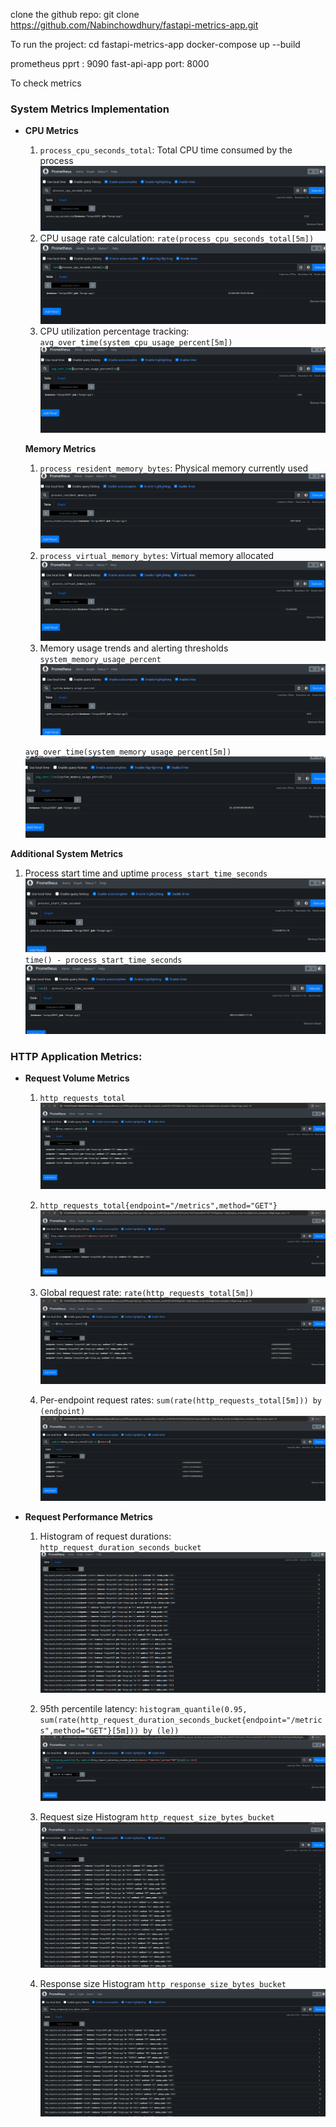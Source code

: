 clone the github repo: 
   git clone https://github.com/Nabinchowdhury/fastapi-metrics-app.git

To run the project:
    cd fastapi-metrics-app
    docker-compose up --build

prometheus pprt : 9090
fast-api-app port: 8000

To check metrics 

### System Metrics Implementation
- **CPU Metrics**
  1. `process_cpu_seconds_total`: Total CPU time consumed by the process
  ![alt text](image-7.png)
  2. CPU usage rate calculation: `rate(process_cpu_seconds_total[5m])`
  ![alt text](image-8.png)
  3. CPU utilization percentage tracking: `avg_over_time(system_cpu_usage_percent[5m])`
  ![alt text](image-10.png)

  **Memory Metrics**
  1. `process_resident_memory_bytes`: Physical memory currently used
  ![alt text](image-11.png)
  2. `process_virtual_memory_bytes`: Virtual memory allocated
  ![alt text](image-12.png)
  3. Memory usage trends and alerting thresholds
    `system_memory_usage_percent`
    ![alt text](image-13.png)

    `avg_over_time(system_memory_usage_percent[5m])`
    ![alt text](image-14.png)

**Additional System Metrics**
  1. Process start time and uptime
    `process_start_time_seconds`
    ![alt text](image-15.png)
    `time() - process_start_time_seconds`
    ![alt text](image-16.png)


### HTTP Application Metrics: 

- **Request Volume Metrics**

    1. `http_requests_total`
    ![alt text](image-1.png)

    2. `http_requests_total{endpoint="/metrics",method="GET"}`
    ![alt text](image.png)

    3. Global request rate: `rate(http_requests_total[5m])`
    ![alt text](image-1.png)

    4. Per-endpoint request rates:  `sum(rate(http_requests_total[5m])) by (endpoint)`
    ![alt text](image-2.png)

- **Request Performance Metrics**
    1. Histogram of request durations: `http_request_duration_seconds_bucket`
    ![alt text](image-3.png)

    2. 95th percentile latency: `histogram_quantile(0.95, sum(rate(http_request_duration_seconds_bucket{endpoint="/metrics",method="GET"}[5m])) by (le))`
    ![alt text](image-4.png)

    3. Request size Histogram `http_request_size_bytes_bucket`
    ![alt text](image-5.png)

    4. Response size Histogram `http_response_size_bytes_bucket`
    ![alt text](image-6.png)